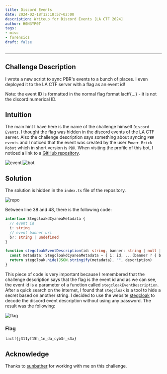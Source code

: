 ```yaml
---
title: Discord Events
date: 2024-02-18T12:18:57+02:00
description: Writeup for Discord Events [LA CTF 2024]
author: H0N3YP0T
tags:
- misc
- forensics
draft: false
---
```

___

## Challenge Description

I wrote a new script to sync PBR's events to a bunch of places. I even deployed it to the LA CTF server with a flag as an event id!

Note: the event ID is formatted in the normal flag format lactf{...} - it is not the discord numerical ID.

## Intuition

The main hint I have here is the name of the challenge himself `Discord Events`. I thought the flag was hidden in the discord events of the LA CTF server. Also the challenge description says something about syncing `PBR events` and I noticed that the event was created by the user
`Power Brick Robot` which in short version is `PBR`. When visiting the profile of this bot, I noticed a link to a [GitHub repository](https://github.com/pbrucla/cyanea/tree/main/packages/cyanea-discord).

![event](/images/la_ctf_2024/event.png)
![bot](/images/la_ctf_2024/bot.png)

## Solution

The solution is hidden in the `index.ts` file of the repository.

![repo](/images/la_ctf_2024/repo.png)

Between line 38 and 48, there is the following code:

```typescript
interface StegcloakdCyaneaMetadata {
  // event id
  i: string
  // event banner url
  b?: string | undefined
}

function stegcloakEventDescription(id: string, banner: string | null | undefined, description: string): string {
  const metadata: StegcloakdCyaneaMetadata = { i: id, ...(banner ? { b: banner } : {}) }
  return stegcloak.hide(JSON.stringify(metadata), "", description)
}
```
This piece of code is very important because I remembered that the challenge description says that the flag is the event id and as we can see, the event id is a parameter of a function called `stegcloakEventDescription`.
After a quick search on the internet, I found that `stegcloak` is a tool to hide a secret based on another string. I decided to use the website [stegcloak](https://stegcloak.surge.sh/) to decode the discord event description without using any password.
The result was the following:


![flag](/images/la_ctf_2024/reveal.png)


### Flag

`lactf{j311yf15h_1n_da_cyb3r_s3a}`

## Acknowledge

Thanks to [sunbather](https://github.com/costinteo) for working with me on this challenge.
